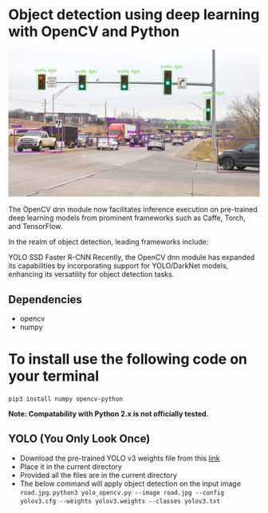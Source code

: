 # Object detection using deep learning with OpenCV and Python
 ![](object-detection.jpg)

The OpenCV dnn module now facilitates inference execution on pre-trained deep learning models from prominent frameworks such as Caffe, Torch, and TensorFlow.

In the realm of object detection, leading frameworks include:

YOLO
SSD
Faster R-CNN
Recently, the OpenCV dnn module has expanded its capabilities by incorporating support for YOLO/DarkNet models, enhancing its versatility for object detection tasks.

## Dependencies

- opencv
- numpy

# To install use the following code on your terminal

`pip3 install numpy opencv-python`

**Note: Compatability with Python 2.x is not officially tested.**

## YOLO (You Only Look Once)

- Download the pre-trained YOLO v3 weights file from this [link](https://pjreddie.com/media/files/yolov3.weights)
- Place it in the current directory
- Provided all the files are in the current directory
- The below command will apply object detection on the input image `road.jpg`.
  `python3 yolo_opencv.py --image road.jpg --config yolov3.cfg --weights yolov3.weights --classes yolov3.txt`
